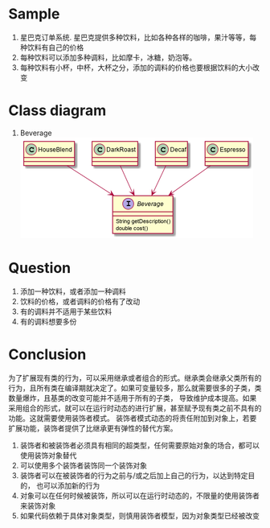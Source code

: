 # Sample

1. 星巴克订单系统. 星巴克提供多种饮料，比如各种各样的咖啡，果汁等等，每种饮料有自己的价格
2. 每种饮料可以添加多种调料，比如摩卡，冰糖，奶泡等。
3. 每种饮料有小杯，中杯，大杯之分，添加的调料的价格也要根据饮料的大小改变


# Class diagram

1. Beverage
![](image/beverage.png)

# Question

1. 添加一种饮料，或者添加一种调料
2. 饮料的价格，或者调料的价格有了改动
3. 有的调料并不适用于某些饮料
4. 有的调料想要多份


# Conclusion

为了扩展现有类的行为，可以采用继承或者组合的形式。继承类会继承父类所有的行为，且所有类在编译期就决定了。如果可变量较多，那么就需要很多的子类，类数量爆炸，且基类的改变可能并不适用于所有的子类， 导致维护成本提高。如果采用组合的形式，就可以在运行时动态的进行扩展，甚至赋予现有类之前不具有的功能。这就需要使用装饰者模式。
装饰者模式动态的将责任附加到对象上，若要扩展功能，装饰者提供了比继承更有弹性的替代方案。
1. 装饰者和被装饰者必须具有相同的超类型，任何需要原始对象的场合，都可以使用装饰对象替代
2. 可以使用多个装饰者装饰同一个装饰对象
3. 装饰者可以在被装饰者的行为之前与/或之后加上自己的行为，以达到特定目的， 也可以添加新的行为
4. 对象可以在任何时候被装饰，所以可以在运行时动态的，不限量的使用装饰者来装饰对象
5. 如果代码依赖于具体对象类型，则慎用装饰者模型，因为对象类型已经被改变
